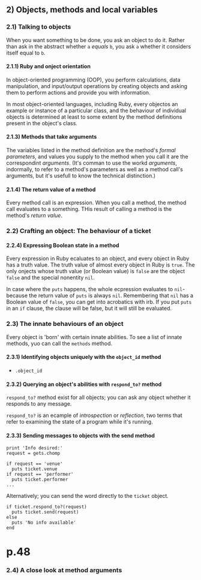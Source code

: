 ## 2) Objects, methods and local variables

### 2.1) Talking to objects

When you want something to be done, you ask an object to do it. Rather than ask in the abstract whether `a` *equals* `b`, you ask `a` whether it considers itself equal to `b`. 

#### 2.1.1) Ruby and onject orientation

In object-oriented programming (OOP), you perform calculations, data manipulation, and input/output operations by creating objects and asking them to perform actions and provide you with information.

In most object-oriented languages, including Ruby, every objectos an example or instance of a particular class, and the behaviour of individual objects is determined at least to some extent by the method definitions present in the object's class.

#### 2.1.3) Methods that take arguments

The variables listed in the method definition are the method's *formal parameters*, and values you supply to the method when you call it are the correspondint *arguments*. (It's comman to use the workd *arguments*, indormally, to refer to a method's parameters as well as a method call's arguments, but it's usefull to know the technical distinction.)

#### 2.1.4) The return value of a method

Every method call is an expression. When you call a method, the method call evaluates to a something. THis result of calling a method is the method's *return value*.

### 2.2) Crafting an object: The behaviour of a ticket

#### 2.2.4) Expressing Boolean state in a method

Every expression in Ruby ecaluates to an object, and every object in Ruby has a truth value. The truth value of almost every object in Ruby is `true`. The only onjects whose truth value (or Boolean value) is `false` are the object `false` and the special nonentity `nil`.

In case where the `puts` happens, the whole ecpression evaluates to `nil`-because the return value of `puts` is always `nil`. Remembering that `nil` has a Boolean value of `false`, you can get into acrobatics with irb. If you put `puts` in an `if` clause, the clause will be false, but it will still be evaluated.

### 2.3) The innate behaviours of an object

Every object is 'born' with certain innate abilities. To see a list of innate methods, yuo can call the `methods` method.

#### 2.3.1) Identifying objects uniquely with the `object_id` method

* `.object_id`
 
#### 2.3.2) Querying an object's abilities with `respond_to?` method

`respond_to?` method exist for all objects; you can ask any object whether it responds to any message.

`respond_to?` is an ecample of *introspection* or *reflection*, two terms that refer to examining the state of a program while it's running.

#### 2.3.3) Sending messages to objects with the send method

```
print 'Info desired:'
request = gets.chomp

if request == 'venue'
  puts ticket.venue
if request == 'performer'
  puts ticket.performer
...
```

Alternatively; you can send the word directly to the `ticket` object.

```
if ticket.respond_to?(request)
  puts ticket.send(request)
else
  puts 'No info available'
end
```

# p.48
### 2.4) A close look at method arguments
